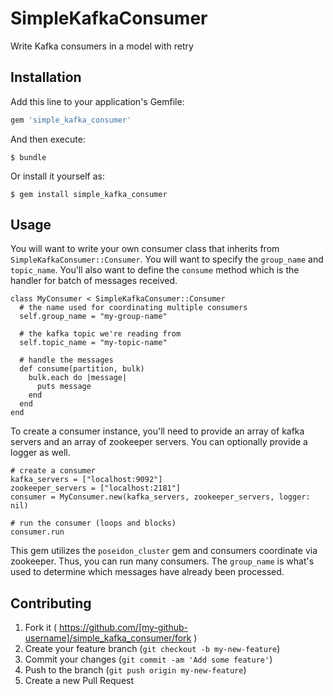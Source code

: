 # SimpleKafkaConsumer

Write Kafka consumers in a model with retry

## Installation

Add this line to your application's Gemfile:

```ruby
gem 'simple_kafka_consumer'
```

And then execute:

    $ bundle

Or install it yourself as:

    $ gem install simple_kafka_consumer

## Usage

You will want to write your own consumer class that inherits from `SimpleKafkaConsumer::Consumer`. You will want to specify the `group_name` and `topic_name`. You'll also want to define the `consume` method which is the handler for batch of messages received.

```
class MyConsumer < SimpleKafkaConsumer::Consumer
  # the name used for coordinating multiple consumers
  self.group_name = "my-group-name"

  # the kafka topic we're reading from
  self.topic_name = "my-topic-name"

  # handle the messages
  def consume(partition, bulk)
    bulk.each do |message|
      puts message
    end
  end
end
```

To create a consumer instance, you'll need to provide an array of kafka servers and an array of zookeeper servers. You can optionally provide a logger as well.

```
# create a consumer
kafka_servers = ["localhost:9092"]
zookeeper_servers = ["localhost:2181"]
consumer = MyConsumer.new(kafka_servers, zookeeper_servers, logger: nil)

# run the consumer (loops and blocks)
consumer.run
```

This gem utilizes the `poseidon_cluster` gem and consumers coordinate via zookeeper. Thus, you can run many consumers. The `group_name` is what's used to determine which messages have already been processed.

## Contributing

1. Fork it ( https://github.com/[my-github-username]/simple_kafka_consumer/fork )
2. Create your feature branch (`git checkout -b my-new-feature`)
3. Commit your changes (`git commit -am 'Add some feature'`)
4. Push to the branch (`git push origin my-new-feature`)
5. Create a new Pull Request

